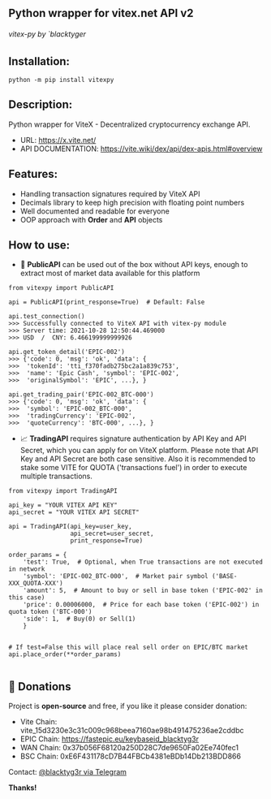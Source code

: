 ## Python wrapper for vitex.net API v2

###### vitex-py by `blacktyger


## Installation:
<code>python -m pip install vitexpy</code>

## Description:
Python wrapper for ViteX - Decentralized cryptocurrency exchange API.

- URL: https://x.vite.net/
- API DOCUMENTATION: https://vite.wiki/dex/api/dex-apis.html#overview

## Features:
- Handling transaction signatures required by ViteX API
- Decimals library to keep high precision with floating point numbers 
- Well documented and readable for everyone
- OOP approach with **Order** and **API** objects


## How to use:
- 🔎 **PublicAPI** can be used out of the box without API keys, 
enough to extract most of market data available for this platform


```
from vitexpy import PublicAPI

api = PublicAPI(print_response=True)  # Default: False

api.test_connection()
>>> Successfully connected to ViteX API with vitex-py module
>>> Server time: 2021-10-28 12:50:44.469000
>>> USD  /  CNY: 6.466199999999926

api.get_token_detail('EPIC-002')
>>> {'code': 0, 'msg': 'ok', 'data': {
>>>  'tokenId': 'tti_f370fadb275bc2a1a839c753', 
>>>  'name': 'Epic Cash', 'symbol': 'EPIC-002', 
>>>  'originalSymbol': 'EPIC', ...}, }

api.get_trading_pair('EPIC-002_BTC-000')
>>> {'code': 0, 'msg': 'ok', 'data': {
>>>  'symbol': 'EPIC-002_BTC-000', 
>>>  'tradingCurrency': 'EPIC-002', 
>>>  'quoteCurrency': 'BTC-000', ...}, }
```
- 📈 **TradingAPI** requires signature authentication by API Key and API Secret,
  which you can apply for on ViteX platform.
  Please note that API Key and API Secret are both case sensitive. 
  Also it is recommended to stake some VITE for QUOTA ('transactions fuel') 
  in order to execute multiple transactions. 
  

 
```
from vitexpy import TradingAPI

api_key = "YOUR VITEX API KEY"
api_secret = "YOUR VITEX API SECRET"

api = TradingAPI(api_key=user_key,
                 api_secret=user_secret,
                 print_response=True)

order_params = {
    'test': True,  # Optional, when True transactions are not executed in network
    'symbol': 'EPIC-002_BTC-000',  # Market pair symbol ('BASE-XXX_QUOTA-XXX')
    'amount': 5,  # Amount to buy or sell in base token ('EPIC-002' in this case)
    'price': 0.00006000,  # Price for each base token ('EPIC-002') in quota token ('BTC-000')
    'side': 1,  # Buy(0) or Sell(1)
    }
    

# If test=False this will place real sell order on EPIC/BTC market
api.place_order(**order_params)  


```
## 💌 Donations
Project is **open-source** and free, if you like it please consider donation:
- Vite Chain: vite_15d3230e3c31c009c968beea7160ae98b491475236ae2cddbc
- EPIC Chain: https://fastepic.eu/keybaseid_blacktyg3r
- WAN  Chain: 0x37b056F68120a250D28C7de9650Fa02Ee740fec1 
- BSC  Chain: 0xE6F431178cD7B44FBCb4381eBDb14Db213BDD866

Contact: [@blacktyg3r via Telegram](https://telegram.me/blacktyg3r)

**Thanks!**
